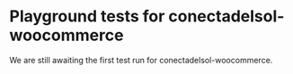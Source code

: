 # Playground tests for conectadelsol-woocommerce
We are still awaiting the first test run for conectadelsol-woocommerce.
